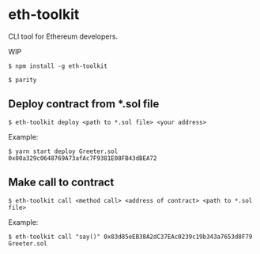 # eth-toolkit
CLI tool for Ethereum developers.

WIP

    $ npm install -g eth-toolkit

    $ parity

## Deploy contract from *.sol file
`$ eth-toolkit deploy <path to *.sol file> <your address>`

Example:

    $ yarn start deploy Greeter.sol 0x00a329c0648769A73afAc7F9381E08FB43dBEA72

## Make call to contract
`$ eth-toolkit call <method call> <address of contract> <path to *.sol file>`

Example:

    $ eth-toolkit call "say()" 0x83d85eEB38A2dC37EAc0239c19b343a7653d8F79 Greeter.sol
